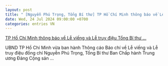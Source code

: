 ```yaml
---
layout: post
title: " [Nguyễn Phú Trọng, Tổng Bí thư] TP Hồ Chí Minh thông báo về Lễ viếng và Lễ truy điệu Tổng Bí thư ..."
date: Wed, 24 Jul 2024 09:00:00 +0700
categories: entries VN
---
```

[TP Hồ Chí Minh thông báo về Lễ viếng và Lễ truy điệu Tổng Bí thư ...](https://baotintuc.vn/thoi-su/tp-ho-chi-minh-thong-bao-ve-le-vieng-va-le-truy-dieu-tong-bi-thu-nguyen-phu-trong-20240724092133479.htm)

UBND TP Hồ Chí Minh vừa ban hành Thông cáo Báo chí về Lễ viếng và Lễ truy điệu đồng chí Nguyễn Phú Trọng, Tổng Bí thư Ban Chấp hành Trung ương Đảng Cộng sản ...

